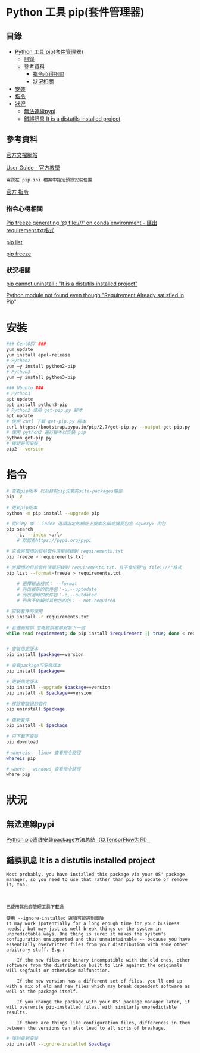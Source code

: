 # Python 工具 pip(套件管理器)

## 目錄

- [Python 工具 pip(套件管理器)](#python-工具-pip套件管理器)
  - [目錄](#目錄)
  - [參考資料](#參考資料)
    - [指令心得相關](#指令心得相關)
    - [狀況相關](#狀況相關)
- [安裝](#安裝)
- [指令](#指令)
- [狀況](#狀況)
  - [無法連線pypi](#無法連線pypi)
  - [錯誤訊息 It is a distutils installed project](#錯誤訊息-it-is-a-distutils-installed-project)

## 參考資料

[官方文檔網站](https://pip.pypa.io/en/stable/#)

[User Guide - 官方教學](http://pip.readthedocs.org/en/stable/user_guide/#configuration)

`需要在 pip.ini 檔案中指定預設安裝位置`

[官方 指令](https://pip.pypa.io/en/stable/cli/)

### 指令心得相關

[Pip freeze generating '@ file:///' on conda environment - 匯出requirement.txt格式](https://stackoverflow.com/questions/62863020/pip-freeze-generating-file-on-conda-environment)

[pip list](https://pip.pypa.io/en/stable/cli/pip_list/)

[pip freeze](https://pip.pypa.io/en/stable/cli/pip_freeze/)

### 狀況相關

[pip cannot uninstall <package>: "It is a distutils installed project"](https://stackoverflow.com/questions/53807511/pip-cannot-uninstall-package-it-is-a-distutils-installed-project)

[Python module not found even though "Requirement Already satisfied in Pip"](https://stackoverflow.com/questions/45345377/python-module-not-found-even-though-requirement-already-satisfied-in-pip)

# 安裝

```bash
### CentOS7 ###
yum update
yum install epel-release
# Python2
yum –y install python2-pip
# Python3
yum –y install python3-pip

### Ubuntu ###
# Python3
apt update
apt install python3-pip
# Python2 使用 get-pip.py 腳本
apt update
# 使用 curl 下載 get-pip.py 腳本
curl https://bootstrap.pypa.io/pip/2.7/get-pip.py --output get-pip.py
# 使用 python2 運行腳本以安裝 pip
python get-pip.py
# 確認是否安裝
pip2 --version
```

# 指令

```bash
# 查看pip版本 以及目前pip安裝的site-packages路徑
pip -V

# 更新pip版本
python -m pip install --upgrade pip

# 從PiPy 或 --index 選項指定的網址上搜索名稱或摘要包含 <query> 的包
pip search
	-i, --index <url>
	# 默認為https://pypi.org/pypi

# 它會將環境的目前套件清單記錄到 requirements.txt
pip freeze > requirements.txt

# 將環境的目前套件清單記錄到 requirements.txt，且不會出現"@ file:///"格式
pip list --format=freeze > requirements.txt

    # 選擇輸出格式： --format
    # 列出最新的軟件包：-u,--uptodate
    # 列出過時的軟件包：-o,--outdated
    # 列出不依賴於其他包的包： --not-required

# 安裝套件時使用
pip install -r requirements.txt

# 若遇到錯誤 忽略錯誤繼續安裝下一個
while read requirement; do pip install $requirement || true; done < requirements.txt


# 安裝指定版本
pip install $package==version

# 查看package可安裝版本
pip install $package==

# 更新指定版本
pip install --upgrade $package==version
pip install -U $package==version

# 移除安裝過的套件
pip uninstall $package

# 更新套件
pip install -U $package

# 只下載不安裝
pip download

# whereis - linux 查看指令路徑
whereis pip

# where - windows 查看指令路徑
where pip
```

# 狀況

## 無法連線pypi

[Python pip离线安装package方法总结（以TensorFlow为例）](https://imshuai.com/python-pip-install-package-offline-tensorflow?fbclid=IwAR3PzgsWlO36VkWjDr0UafrpuiyqL7l3D10XEK4lffQgllroZswA4DG4sfs)

## 錯誤訊息 It is a distutils installed project

```
Most probably, you have installed this package via your OS' package manager, so you need to use that rather than pip to update or remove it, too.



已使用其他套管理工具下載過

使用 --ignore-installed 選項可能遇到風險
It may work (potentially for a long enough time for your business needs), but may just as well break things on the system in unpredictable ways. One thing is sure: it makes the system's configuration unsupported and thus unmaintainable -- because you have essentially overwritten files from your distribution with some other arbitrary stuff. E.g.:

	If the new files are binary incompatible with the old ones, other software from the distribution built to link against the originals will segfault or otherwise malfunction.

	If the new version has a different set of files, you'll end up with a mix of old and new files which may break dependent software as well as the package itself.

	If you change the package with your OS' package manager later, it will overwrite pip-installed files, with similarly unpredictable results.

	If there are things like configuration files, differences in them between the versions can also lead to all sorts of breakage.
```

```bash
# 强制重新安装
pip install --ignore-installed $package
```